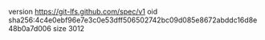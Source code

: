 version https://git-lfs.github.com/spec/v1
oid sha256:4c4e0ebf96e7e3c0e53dff506502742bc09d085e8672abddc16d8e48b0a7d006
size 3012
